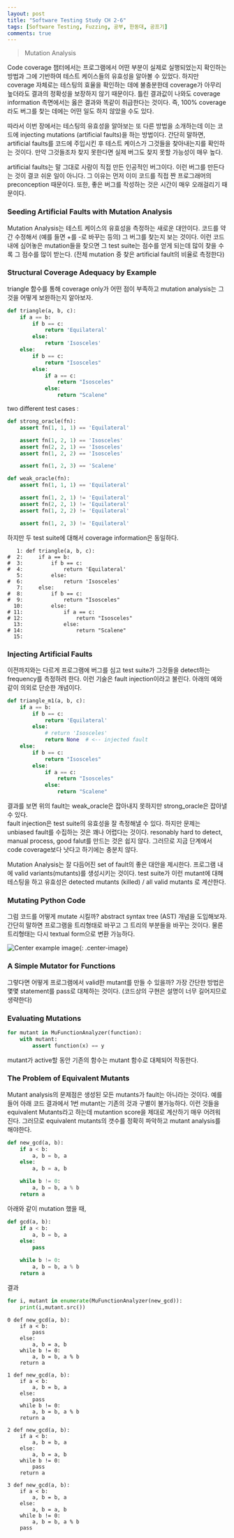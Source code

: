 ```yaml
---
layout: post
title: "Software Testing Study CH 2-6"
tags: [Software Testing, Fuzzing, 공부, 한동대, 공프기]
comments: true
---
```


> Mutation Analysis  

Code coverage 챕터에서는 프로그램에서 어떤 부분이 실제로 실행되었는지 확인하는 방법과 그에 기반하여 테스트 케이스들의 유효성을 알아볼 수 있었다. 하지만 coverage 자체로는 테스팅의 효율을 확인하는 데에 불충분한데 coverage가 아무리 높더라도 결과의 정확성을 보장하지 않기 때문이다. 틀린 결과값이 나와도 coverage information 측면에서는 옳은 결과와 똑같이 취급한다는 것이다. 즉, 100% coverage 라도 버그를 찾는 데에는 어떤 일도 하지 않았을 수도 있다.  

따라서 이번 장에서는 테스팅의 유효성을 알아보는 또 다른 방법을 소개하는데 이는 코드에 injecting mutations (artificial faults)을 하는 방법이다. 간단히 말하면, artificial faults를 코드에 주입시킨 후 테스트 케이스가 그것들을 찾아내는지를 확인하는 것이다. 만약 그것들조차 찾지 못한다면 실제 버그도 찾지 못할 가능성이 매우 높다.  

artificial faults는 말 그대로 사람이 직접 만든 인공적인 버그이다. 이런 버그를 만든다는 것이 결코 쉬운 일이 아니다. 그 이유는 먼저 이미 코드를 직접 짠 프로그래머의 preconception 때문이다. 또한, 좋은 버그를 작성하는 것은 시간이 매우 오래걸리기 때문이다.  

### Seeding Artificial Faults with Mutation Analysis  
Mutation Analysis는 테스트 케이스의 유효성을 측정하는 새로운 대안이다. 코드를 약간 수정해서 (예를 들면 +를 -로 바꾸는 등의) 그 버그를 찾는지 보는 것이다. 이런 코드 내에 심어놓은 mutation들을 찾으면 그 test suite는 점수를 얻게 되는데 많이 찾을 수록 그 점수를 많이 받는다. (전체 mutation 중 찾은 artificial fault의 비율로 측정한다)  

### Structural Coverage Adequacy by Example  
triangle 함수를 통해 coverage only가 어떤 점이 부족하고 mutation analysis는 그것을 어떻게 보완하는지 알아보자.  
~~~python
def triangle(a, b, c):
    if a == b:
        if b == c:
            return 'Equilateral'
        else:
            return 'Isosceles'
    else:
        if b == c:
            return "Isosceles"
        else:
            if a == c:
                return "Isosceles"
            else:
                return "Scalene"
~~~

two different test cases :  
~~~ python
def strong_oracle(fn):
    assert fn(1, 1, 1) == 'Equilateral'

    assert fn(1, 2, 1) == 'Isosceles'
    assert fn(2, 2, 1) == 'Isosceles'
    assert fn(1, 2, 2) == 'Isosceles'

    assert fn(1, 2, 3) == 'Scalene'
~~~
~~~python
def weak_oracle(fn):
    assert fn(1, 1, 1) == 'Equilateral'

    assert fn(1, 2, 1) != 'Equilateral'
    assert fn(2, 2, 1) != 'Equilateral'
    assert fn(1, 2, 2) != 'Equilateral'

    assert fn(1, 2, 3) != 'Equilateral'
~~~

하지만 두 test suite에 대해서 coverage information은 동일하다.  
~~~
   1: def triangle(a, b, c):
#  2:     if a == b:
#  3:         if b == c:
#  4:             return 'Equilateral'
   5:         else:
#  6:             return 'Isosceles'
   7:     else:
#  8:         if b == c:
#  9:             return "Isosceles"
  10:         else:
# 11:             if a == c:
# 12:                 return "Isosceles"
  13:             else:
# 14:                 return "Scalene"
  15: 
~~~

### Injecting Artificial Faults  
이전까지와는 다르게 프로그램에 버그를 심고 test suite가 그것들을 detect하는 frequency를 측정하려 한다. 이런 기술은 fault injection이라고 불린다. 아래의 예와 같이 의외로 단순한 개념이다.  
~~~python
def triangle_m1(a, b, c):
    if a == b:
        if b == c:
            return 'Equilateral'
        else:
            # return 'Isosceles'
            return None  # <-- injected fault
    else:
        if b == c:
            return "Isosceles"
        else:
            if a == c:
                return "Isosceles"
            else:
                return "Scalene"
~~~

결과를 보면 위의 fault는 weak_oracle은 잡아내지 못하지만 strong_oracle은 잡아낼 수 있다.  
fault injection은 test suite의 유효성을 잘 측정해낼 수 있다. 하지만 문제는 unbiased fault를 수집하는 것은 꽤나 어렵다는 것이다. resonably hard to detect, manual process, good falut를 만드는 것은 쉽지 않다. 그러므로 지금 단계에서 code coverage보다 낫다고 하기에는 충분치 않다.  

Mutation Analysis는 잘 다듬어진 set of fault의 좋은 대안을 제시한다. 프로그램 내에 valid variants(mutants)를 생성시키는 것이다. test suite가 이런 mutant에 대해 테스팅을 하고 유효성은 detected mutants (killed) / all valid mutants 로 계산한다.  

### Mutating Python Code  
그럼 코드를 어떻게 mutate 시킬까? abstract syntax tree (AST) 개념을 도입해보자. 간단히 말하면 프로그램을 트리형태로 바꾸고 그 트리의 부분들을 바꾸는 것이다. 물론 트리형태는 다시 textual form으로 변환 가능하다.  

![Center example image](https://user-images.githubusercontent.com/35067611/62007570-fa54ad00-b189-11e9-9a6f-5985f799ffaf.png "Center"){: .center-image}  

### A Simple Mutator for Functions  
그렇다면 어떻게 프로그램에서 valid한 mutant를 만들 수 있을까? 가장 간단한 방법은 몇몇 statement를 pass로 대체하는 것이다. (코드상의 구현은 설명이 너무 길어지므로 생략한다)  

### Evaluating Mutations  
~~~python
for mutant in MuFunctionAnalyzer(function):
    with mutant:
        assert function(x) == y
~~~
mutant가 active할 동안 기존의 함수는 mutant 함수로 대체되어 작동한다.  

### The Problem of Equivalent Mutants  
Mutant analysis의 문제점은 생성된 모든 mutants가 fault는 아니라는 것이다. 예를 들어 아래 코드 결과에서 1번 mutant는 기존의 것과 구별이 불가능하다. 이런 것들을 equivalent Mutants라고 하는데 mutantion score을 제대로 계산하기 매우 어려워 진다. 그러므로 equivalent mutants의 갯수를 정확히 파악하고 mutant analysis를 해야한다.  
~~~python
def new_gcd(a, b):
    if a < b:
        a, b = b, a
    else:
        a, b = a, b

    while b != 0:
        a, b = b, a % b
    return a
~~~
아래와 같이 mutation 했을 때,  
~~~python
def gcd(a, b):
    if a < b:
        a, b = b, a
    else:
        pass

    while b != 0:
        a, b = b, a % b
    return a
~~~

결과  
~~~python
for i, mutant in enumerate(MuFunctionAnalyzer(new_gcd)):
    print(i,mutant.src())
~~~
~~~
0 def new_gcd(a, b):
    if a < b:
        pass
    else:
        a, b = a, b
    while b != 0:
        a, b = b, a % b
    return a

1 def new_gcd(a, b):
    if a < b:
        a, b = b, a
    else:
        pass
    while b != 0:
        a, b = b, a % b
    return a

2 def new_gcd(a, b):
    if a < b:
        a, b = b, a
    else:
        a, b = a, b
    while b != 0:
        pass
    return a

3 def new_gcd(a, b):
    if a < b:
        a, b = b, a
    else:
        a, b = a, b
    while b != 0:
        a, b = b, a % b
    pass
~~~